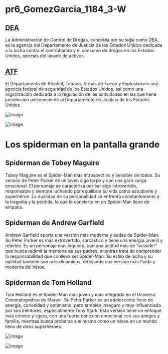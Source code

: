 # pr6_GomezGarcia_1184_3-W

<!DOCTYPE html>
<html>
<body>

  <!--Separa los textos por secciones-->
<section>
  <!--Muestra titulo-->
  <h1><abbr title="Drug Enforcement Administration">DEA</abbr></h1>
  <!--Muestra el parrafo-->
  <p>La Administración de Control de Drogas​, conocida por su sigla como DEA, 
  es la agencia del Departamento de Justicia de los Estados Unidos dedicada a
   la lucha contra el contrabando y el consumo de drogas en los Estados Unidos, 
   además del lavado de activos.</p>
</section>

  <!--Separa los textos por secciones-->
<section>
   <!--Muestra titulo-->
  <h1><abbr title="Bureau of Alcohol, Tobacco, Firearms and Explosives">ATF</abbr></h1>
    <!--Muestra el parrafo-->
  <p>El Departamento de Alcohol, Tabaco, Armas de Fuego y Explosivos​ 
    es una agencia federal de seguridad de los Estados Unidos, así como 
    una organización dedicada a la regulación de las actividades en las 
    que tiene jurisdicción perteneciente al Departamento de Justicia de 
    los Estados Unidos.</p>
</section>

</body>
</html>

![image](https://github.com/user-attachments/assets/cd58d284-bcdb-41c3-bb3b-58c72a6f9490)

![image](https://github.com/user-attachments/assets/4fec0861-a74b-4094-86d3-f818f44b6412)

<!DOCTYPE html>
<html>
<body>
<!--Muestra el titulo de los articulos-->
<h1>Los spiderman en la pantalla grande</h1>
<!--Separa los difentes temas por articulos unidos por un titulo-->
<article>
    <!--Muestra el titulo del articulo-->
  <h2>Spiderman de Tobey Maguire</h2>
    <!--Muestra desarrollo del articulo-->
  <p>Tobey Maguire es el Spider-Man más introspectivo y sensible de todos. 
    Su versión de Peter Parker es un joven algo torpe y con una gran carga
     emocional. El personaje se caracteriza por ser algo introvertido, 
     responsable y siempre luchando por equilibrar su vida como estudiante y 
     superhéroe. La dualidad de su personalidad se enfrenta constantemente a 
     la tragedia y la pérdida, lo que lo convierte en un Spider-Man lleno de
     empatía.
  </p>
</article>

<article>
    <!--Muestra el titulo del articulo-->
  <h2>Spiderman de Andrew Garfield</h2>
  <!--Muestra desarrollo del articulo-->
  <p>Andrew Garfield aporta una versión más moderna y audaz de Spider-Man. 
    Su Peter Parker es más extrovertido, sarcástico y tiene una energía juvenil 
    y rebelde. Es un personaje más inquieto, con una actitud más de "outsider" 
    que busca redimir la memoria de sus padres, mientras trata de comprender la 
    responsabilidad que conlleva ser Spider-Man. Su estilo de lucha y su agilidad 
    también son más dinámicos, reflejando una versión más fluida y moderna del héroe.</p>
</article>

<article>
    <!--Muestra el titulo del articulo-->
  <h2>Spiderman de Tom Holland</h2>
    <!--Muestra desarrollo del articulo-->
  <p>Tom Holland es el Spider-Man más joven y más integrado en el Universo Cinematográfico de Marvel. 
    Su Peter Parker es un adolescente lleno de energía, curiosidad y optimismo, pero también inseguro 
    y muy influenciado por sus mentores, especialmente Tony Stark. Esta versión tiene un enfoque más 
    cómico y ligero, con una fuerte conexión emocional con sus amigos y familia, mientras busca probarse 
    a sí mismo como un héroe en un mundo lleno de otros superhéroes.</p>
</article>

</body>
</html>

![image](https://github.com/user-attachments/assets/3f186613-88f6-4eeb-98ae-07d745b4e014)

![image](https://github.com/user-attachments/assets/802589a0-70b7-411a-a169-6b951dd87ef9)



